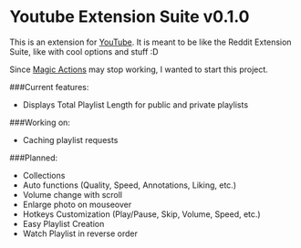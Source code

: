 # Youtube Extension Suite v0.1.0

This is an extension for [YouTube](https://www.youtube.com). It is meant to be like the Reddit Extension Suite, like with cool options and stuff :D

Since [Magic Actions](https://chrome.google.com/webstore/detail/magic-actions-for-youtube/abjcfabbhafbcdfjoecdgepllmpfceif) may stop working, I wanted to start this project.

###Current features:
* Displays Total Playlist Length for public and private playlists

###Working on:
* Caching playlist requests

###Planned:
* Collections
* Auto functions (Quality, Speed, Annotations, Liking, etc.)
* Volume change with scroll
* Enlarge photo on mouseover
* Hotkeys Customization (Play/Pause, Skip, Volume, Speed, etc.)
* Easy Playlist Creation
* Watch Playlist in reverse order
